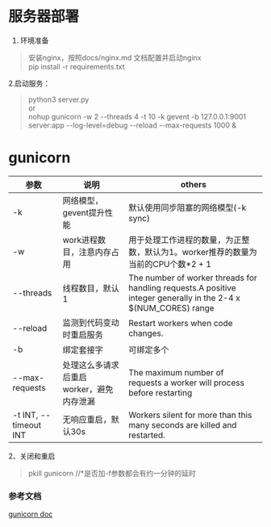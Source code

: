 # 服务器部署

1. 环境准备  
> 安装nginx，按照docs/nginx.md 文档配置并启动nginx     
> pip install -r requirements.txt

2.启动服务：
> python3 server.py  
or  
> nohup gunicorn -w 2 --threads 4 -t 10 -k gevent -b 127.0.0.1:9001 server:app --log-level=debug --reload --max-requests 1000 &

# gunicorn

|参数|说明|  others|
|---|---|  ---|  
|-k|网络模型，gevent提升性能|默认使用同步阻塞的网络模型(-k sync)|
|-w|work进程数目，注意内存占用|用于处理工作进程的数量，为正整数，默认为1。worker推荐的数量为当前的CPU个数*2 + 1|
|--threads|线程数目，默认1|The number of worker threads for handling requests.A positive integer generally in the 2-4 x $(NUM_CORES) range|
|--reload|监测到代码变动时重启服务|Restart workers when code changes.|
|-b|绑定套接字|可绑定多个|
|--max-requests|处理这么多请求后重启worker，避免内存泄漏|The maximum number of requests a worker will process before restarting|
|-t INT, --timeout INT|无响应重启，默认30s|Workers silent for more than this many seconds are killed and restarted.|


2、关闭和重启  
> pkill gunicorn      //*是否加-f参数都会有约一分钟的延时


### 参考文档
[gunicorn doc](http://docs.gunicorn.org/en/latest/settings.html)



